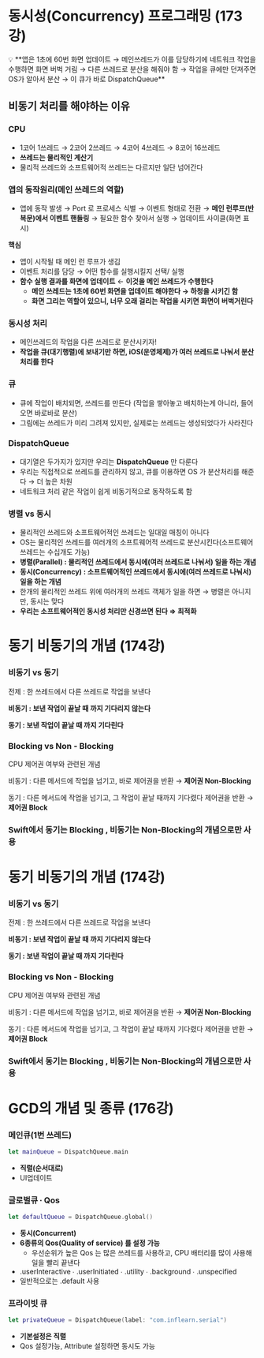 # 동시성(Concurrency) 프로그래밍 (173강)

<aside>
💡 **앱은 1초에 60번 화면 업데이트 → 메인쓰레드가 이를 담당하기에 네트워크 작업을 수행하면 화면 버벅 거림 → 다른 쓰레드로 분산을 해줘야 함 → 작업을 큐에만 던져주면 OS가 알아서 분산 → 이 큐가 바로 DispatchQueue**

</aside>

## 비동기 처리를 해야하는 이유

### CPU

- 1코어 1쓰레드 → 2코어 2쓰레드 → 4코어 4쓰레드 → 8코어 16쓰레드
- **쓰레드는 물리적인 계산기**
- 물리적 쓰레드와 소프트웨어적 쓰레드는 다르지만 일단 넘어간다

### 앱의 동작원리(메인 쓰레드의 역할)

- 앱에 동작 발생 → Port 로 프로세스 식별 → 이벤트 형태로 전환 → **메인 런루프(반복문)에서 이벤트 핸들링** → 필요한 함수 찾아서 실행 → 업데이트 사이클(화면 표시)

**핵심**

- 앱이 시작될 때 메인 런 루프가 생김
- 이벤트 처리를 담당 → 어떤 함수를 실행시킬지 선택/ 실행
- **함수 실행 결과를 화면에 업데이트** ← **이것을 메인 쓰레드가 수행한다**
    - **메인 쓰레드는 1초에 60번 화면을 업데이트 해야한다 → 하청을 시키긴 함**
    - **화면 그리는 역할이 있으니, 너무 오래 걸리는 작업을 시키면 화면이 버벅거린다**

### 동시성 처리

- 메인쓰레드의 작업을 다른 쓰레드로 분산시키자!
- **작업을 큐(대기행렬)에 보내기만 하면, iOS(운영체제)가 여러 쓰레드로 나눠서 분산처리를 한다**

### 큐

- 큐에 작업이 배치되면, 쓰레드를 만든다 (작업을 쌓아놓고 배치하는게 아니라, 들어오면 바로바로 분산)
- 그림에는 쓰레드가 미리 그려져 있지만, 실제로는 쓰레드는 생성되었다가 사라진다

### DispatchQueue

- 대기열은 두가지가 있지만 우리는 **DispatchQueue** 만 다룬다
- 우리는 직접적으로 쓰레드를 관리하지 않고, 큐를 이용하면 OS 가 분산처리를 해준다 → 더 높은 차원
- 네트워크 처리 같은 작업이 쉽게 비동기적으로 동작하도록 함

### 병렬 vs 동시

- 물리적인 쓰레드와 소프트웨어적인 쓰레드는 일대일 매칭이 아니다
- OS는 물리적인 쓰레드를 여러개의 소프트웨어적 쓰레드로 분산시킨다(소프트웨어 쓰레드는 수십개도 가능)
- **병렬(Parallel) : 물리적인 쓰레드에서 동시에(여러 쓰레드로 나눠서) 일을 하는 개념**
- **동시(Concurrency) : 소프트웨어적인 쓰레드에서 동시에(여러 쓰레드로 나눠서) 일을 하는 개념**
- 한개의 물리적인 쓰레드 위에 여러개의 쓰레드 객체가 일을 하면 → 병렬은 아니지만, 동시는 맞다
- **우리는 소프트웨어적인 동시성 처리만 신경쓰면 된다 ⇒ 최적화**

# 동기 비동기의 개념 (174강)

### 비동기 vs 동기

전제 : 한 쓰레드에서 다른 쓰레드로 작업을 보낸다

**비동기 : 보낸 작업이 끝날 때 까지 기다리지 않는다**

**동기 : 보낸 작업이 끝날 때 까지 기다린다**

### Blocking vs Non - Blocking

CPU 제어권 여부와 관련된 개념

비동기 : 다른 메서드에 작업을 넘기고, 바로 제어권을 반환 → **제어권 Non-Blocking**

동기 : 다른 메서드에 작업을 넘기고, 그 작업이 끝날 때까지 기다렸다 제어권을 반환 → **제어권 Block**

### Swift에서 동기는 Blocking , 비동기는 Non-Blocking의 개념으로만 사용

# 동기 비동기의 개념 (174강)

### 비동기 vs 동기

전제 : 한 쓰레드에서 다른 쓰레드로 작업을 보낸다

**비동기 : 보낸 작업이 끝날 때 까지 기다리지 않는다**

**동기 : 보낸 작업이 끝날 때 까지 기다린다**

### Blocking vs Non - Blocking

CPU 제어권 여부와 관련된 개념

비동기 : 다른 메서드에 작업을 넘기고, 바로 제어권을 반환 → **제어권 Non-Blocking**

동기 : 다른 메서드에 작업을 넘기고, 그 작업이 끝날 때까지 기다렸다 제어권을 반환 → **제어권 Block**

### Swift에서 동기는 Blocking , 비동기는 Non-Blocking의 개념으로만 사용

# GCD의 개념 및 종류 (176강)

### 메인큐(1번 쓰레드)

```swift
let mainQueue = DispatchQueue.main
```

- **직렬(순서대로)**
- UI업데이트

### 글로벌큐 ∙ Qos

```swift
let defaultQueue = DispatchQueue.global()
```

- **동시(Concurrent)**
- **6종류의 Qos(Quality of service) 를 설정 가능**
    - 우선순위가 높은 Qos 는 많은 쓰레드를 사용하고, CPU 배터리를 많이 사용해 일을 빨리 끝낸다
- .userInteractive ∙ .userInitiated ∙  .utility ∙ .background ∙ .unspecified
- 일반적으로는 .default 사용

### 프라이빗 큐

```swift
let privateQueue = DispatchQueue(label: "com.inflearn.serial")
```

- **기본설정은 직렬**
- Qos 설정가능, Attribute 설정하면 동시도 가능
